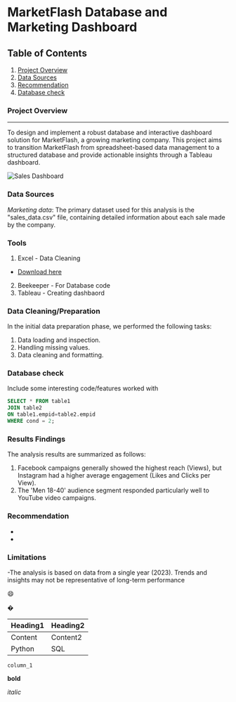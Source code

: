 # MarketFlash Database and Marketing Dashboard

## Table of Contents

1. [Project Overview](#project-overview)
2. [Data Sources](#data-sources)
3. [Recommendation](#Recommendation)
4. [Database check](#Database-check)


### Project Overview
---

To design and implement a robust database and interactive dashboard solution for MarketFlash, a growing marketing company. This project aims to transition MarketFlash from spreadsheet-based data management to a structured database and provide actionable insights through a Tableau dashboard.


![Sales Dashboard](https://github.com/user-attachments/assets/5615ebc1-03a8-4aed-8ef1-fe7c541a4669)


### Data Sources

*Marketing data*: The primary dataset used for this analysis is the "sales_data.csv" file, containing detailed information about each sale made by the company.

### Tools

 1. Excel - Data Cleaning
  - [Download here](https://microsoft.com)
2. Beekeeper  - For Database code
3. Tableau - Creating dashbaord
  
### Data Cleaning/Preparation

In the initial data preparation phase, we performed the following tasks:
1. Data loading and inspection.
2. Handling missing values.
3. Data cleaning and formatting.


### Database check

Include some interesting code/features worked with

```sql
SELECT * FROM table1
JOIN table2
ON table1.empid=table2.empid
WHERE cond = 2;
```


### Results Findings

The analysis results are summarized as follows:
1. Facebook campaigns generally showed the highest reach (Views), but Instagram had a higher average engagement (Likes and Clicks per View).
2. The 'Men 18-40' audience segment responded particularly well to YouTube video campaigns.


### Recommendation 
 -
 -

### Limitations

-The analysis is based on data from a single year (2023). Trends and insights may not be representative of long-term performance



😄

�


|Heading1|Heading2|
|--------|--------|
|Content|Content2|
|Python|SQL|

`column_1`

**bold**

*italic*

